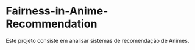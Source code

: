 # Fairness-in-Anime-Recommendation
Este projeto consiste em analisar sistemas de recomendação de Animes.

